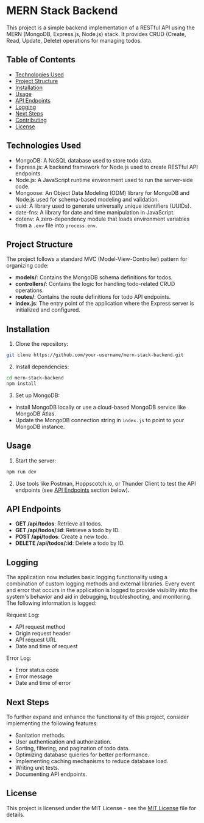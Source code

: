 # MERN Stack Backend

This project is a simple backend implementation of a RESTful API using the MERN (MongoDB, Express.js, Node.js) stack. It provides CRUD (Create, Read, Update, Delete) operations for managing todos.

## Table of Contents

- [Technologies Used](#technologies-used)
- [Project Structure](#project-structure)
- [Installation](#installation)
- [Usage](#usage)
- [API Endpoints](#api-endpoints)
- [Logging](#logging)
- [Next Steps](#next-steps)
- [Contributing](#contributing)
- [License](#license)

## Technologies Used

- MongoDB: A NoSQL database used to store todo data.
- Express.js: A backend framework for Node.js used to create RESTful API endpoints.
- Node.js: A JavaScript runtime environment used to run the server-side code.
- Mongoose: An Object Data Modeling (ODM) library for MongoDB and Node.js used for schema-based modeling and validation.
- uuid: A library used to generate universally unique identifiers (UUIDs).
- date-fns: A library for date and time manipulation in JavaScript.
- dotenv: A zero-dependency module that loads environment variables from a `.env` file into `process.env`.

## Project Structure

The project follows a standard MVC (Model-View-Controller) pattern for organizing code:

- **models/**: Contains the MongoDB schema definitions for todos.
- **controllers/**: Contains the logic for handling todo-related CRUD operations.
- **routes/**: Contains the route definitions for todo API endpoints.
- **index.js**: The entry point of the application where the Express server is initialized and configured.

## Installation

1. Clone the repository:

```bash
git clone https://github.com/your-username/mern-stack-backend.git
```

2. Install dependencies:

```bash
cd mern-stack-backend
npm install
```

3. Set up MongoDB:
- Install MongoDB locally or use a cloud-based MongoDB service like MongoDB Atlas.
- Update the MongoDB connection string in `index.js` to point to your MongoDB instance.

## Usage

1. Start the server:

```bash
npm run dev
```

2. Use tools like Postman, Hoppscotch.io, or Thunder Client to test the API endpoints (see [API Endpoints](#api-endpoints) section below).

## API Endpoints
- **GET /api/todos**: Retrieve all todos.
- **GET /api/todos/:id**: Retrieve a todo by ID.
- **POST /api/todos**: Create a new todo.
- **DELETE /api/todos/:id**: Delete a todo by ID.

## Logging

The application now includes basic logging functionality using a combination of custom logging methods and external libraries. Every event and error that occurs in the application is logged to provide visibility into the system's behavior and aid in debugging, troubleshooting, and monitoring. The following information is logged: 

Request Log:
- API request method
- Origin request header
- API request URL
- Date and time of request

Error Log: 
- Error status code
- Error message
- Date and time of error
 
## Next Steps

To further expand and enhance the functionality of this project, consider implementing the following features:

- Sanitation methods.
- User authentication and authorization.
- Sorting, filtering, and pagination of todo data.
- Optimizing database quieries for better performance.
- Implementing caching mechanisms to reduce database load.
- Writing unit tests.
- Documenting API endpoints.

## License

This project is licensed under the MIT License - see the [MIT License](LICENSE) file for details. 

